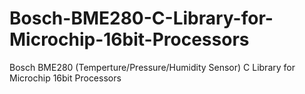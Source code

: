 # Bosch-BME280-C-Library-for-Microchip-16bit-Processors
 Bosch BME280 (Temperture/Pressure/Humidity Sensor) C Library for Microchip 16bit Processors
